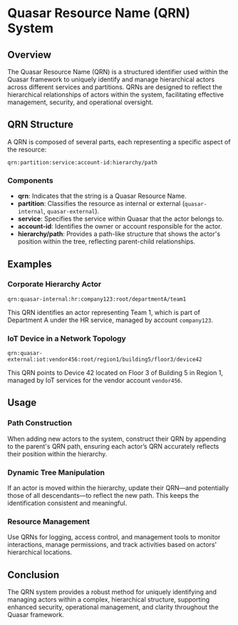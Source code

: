 # Quasar Resource Name (QRN) System

## Overview

The Quasar Resource Name (QRN) is a structured identifier used within the Quasar framework to uniquely identify and manage hierarchical actors across different services and partitions. QRNs are designed to reflect the hierarchical relationships of actors within the system, facilitating effective management, security, and operational oversight.

## QRN Structure

A QRN is composed of several parts, each representing a specific aspect of the resource:

`qrn:partition:service:account-id:hierarchy/path`


### Components

- **qrn**: Indicates that the string is a Quasar Resource Name.
- **partition**: Classifies the resource as internal or external (`quasar-internal`, `quasar-external`).
- **service**: Specifies the service within Quasar that the actor belongs to.
- **account-id**: Identifies the owner or account responsible for the actor.
- **hierarchy/path**: Provides a path-like structure that shows the actor's position within the tree, reflecting parent-child relationships.

## Examples

### Corporate Hierarchy Actor

`qrn:quasar-internal:hr:company123:root/departmentA/team1`


This QRN identifies an actor representing Team 1, which is part of Department A under the HR service, managed by account `company123`.

### IoT Device in a Network Topology

`qrn:quasar-external:iot:vendor456:root/region1/building5/floor3/device42`


This QRN points to Device 42 located on Floor 3 of Building 5 in Region 1, managed by IoT services for the vendor account `vendor456`.

## Usage

### Path Construction

When adding new actors to the system, construct their QRN by appending to the parent's QRN path, ensuring each actor’s QRN accurately reflects their position within the hierarchy.

### Dynamic Tree Manipulation

If an actor is moved within the hierarchy, update their QRN—and potentially those of all descendants—to reflect the new path. This keeps the identification consistent and meaningful.

### Resource Management

Use QRNs for logging, access control, and management tools to monitor interactions, manage permissions, and track activities based on actors' hierarchical locations.

## Conclusion

The QRN system provides a robust method for uniquely identifying and managing actors within a complex, hierarchical structure, supporting enhanced security, operational management, and clarity throughout the Quasar framework.
